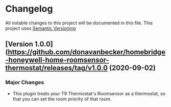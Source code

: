 # Changelog

All notable changes to this project will be documented in this file. This project uses [Semantic Versioning](https://semver.org/)

## [Version 1.0.0](https://github.com/donavanbecker/homebridge-honeywell-home-roomsensor-thermostat/releases/tag/v1.0.0 (2020-09-02)

### Major Changes

- This plugin treats your T9 Thermostat's Roomsensor as a thermostat, so that you can set the room priority of that room.
